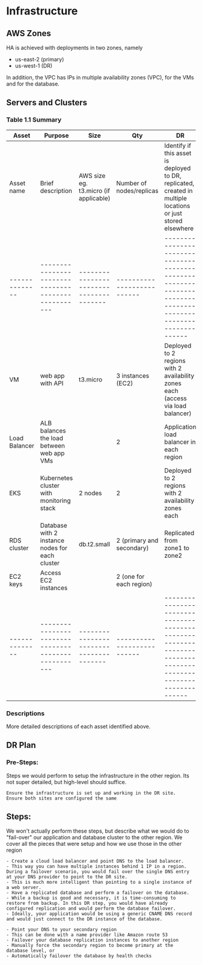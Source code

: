 # Infrastructure

## AWS Zones
HA is achieved with deployments in two zones, namely 
* us-east-2 (primary)
* us-west-1 (DR)

In addition, the VPC has IPs in multiple availability zones (VPC), for the VMs and for the database.

## Servers and Clusters

### Table 1.1 Summary
| Asset        | Purpose                                           | Size                                  | Qty                      | DR                                                                                                           |
|--------------|---------------------------------------------------|---------------------------------------|--------------------------|--------------------------------------------------------------------------------------------------------------|
| Asset name   | Brief description                                 | AWS size eg. t3.micro (if applicable) | Number of nodes/replicas | Identify if this asset is deployed to DR, replicated, created in multiple locations or just stored elsewhere |
|--------------|---------------------------------------------------|---------------------------------------|--------------------------|--------------------------------------------------------------------------------------------------------------|
| VM           | web app with API                                  | t3.micro                              | 3 instances (EC2)        | Deployed to 2 regions with 2 availability zones each (access via load balancer)                              |
| Load Balancer| ALB balances the load between web app VMs         |                                       | 2                        | Application load balancer in each region                                                                     |  
| EKS          | Kubernetes cluster with monitoring stack          | 2 nodes                               | 2                        | Deployed to 2 regions with 2 availability zones each                                                         |
| RDS cluster  | Database with 2 instance nodes for each cluster   | db.t2.small                           | 2 (primary and secondary)| Replicated from zone1 to zone2                                                                               | 
| EC2 keys     | Access EC2 instances                              |                                       | 2 (one for each region)  |                                                                                                              |
|--------------|---------------------------------------------------|---------------------------------------|--------------------------|--------------------------------------------------------------------------------------------------------------|

### Descriptions
More detailed descriptions of each asset identified above.

## DR Plan
### Pre-Steps:
Steps we would perform to setup the infrastructure in the other region. Its not super detailed, but high-level should suffice.

````
Ensure the infrastructure is set up and working in the DR site.
Ensure both sites are configured the same
````

## Steps:
We won't actually perform these steps, but describe what we would do to "fail-over" our application and database cluster to the other region. 
We cover all the pieces that were setup and how we use those in the other region

````
- Create a cloud load balancer and point DNS to the load balancer. 
- This way you can have multiple instances behind 1 IP in a region. During a failover scenario, you would fail over the single DNS entry at your DNS provider to point to the DR site. 
- This is much more intelligent than pointing to a single instance of a web server.
- Have a replicated database and perform a failover on the database. 
- While a backup is good and necessary, it is time-consuming to restore from backup. In this DR step, you would have already configured replication and would perform the database failover. 
- Ideally, your application would be using a generic CNAME DNS record and would just connect to the DR instance of the database.
````

````
- Point your DNS to your secondary region
- This can be done with a name provider like Amazon route 53
- Failover your database replication instances to another region
- Manually force the secondary region to become primary at the database level, or
- Automatically failover the database by health checks
````
